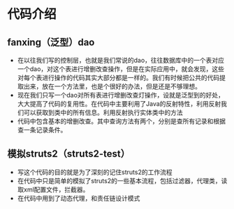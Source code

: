 # 代码介绍
## fanxing（泛型）dao
* 在以往我们写的控制层，也就是我们常说的dao，往往数据库中的一个表对应一个dao，对这个表进行增删改查操作，但是在实际应用中，就会发现，这些对每个表进行操作的代码其实大部分都是一样的。我们有时候把公共的代码提取出来，放在一个方法里，也是个很好的办法，但是还是不够理想。
* 现在我们只写一个dao对所有表进行增删改查灯操作，设就是泛型到的好处，大大提高了代码的复用性。在代码中主要利用了Java的反射特性，利用反射我们可以获取到类中的所有信息。利用反射执行实体类中的方法
* 代码中包含基本的增删改查。其中查询方法有两个，分别是查所有记录和根据查一条记录条件。
## 模拟struts2（struts2-test）
* 写这个代码的目的就是为了深刻的记住struts2的工作流程
* 在代码中只是简单的模拟了struts2的一些基本流程，包括过滤器，代理类，读取xml配置文件，拦截器。
* 在代码中用到了动态代理，和责任链设计模式
